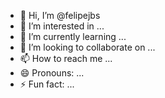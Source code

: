 - 👋 Hi, I’m @felipejbs
- 👀 I’m interested in ...
- 🌱 I’m currently learning ...
- 💞️ I’m looking to collaborate on ...
- 📫 How to reach me ...
- 😄 Pronouns: ...
- ⚡ Fun fact: ...

<!---
felipejbs/felipejbs is a ✨ special ✨ repository because its `README.md` (this file) appears on your GitHub profile.
You can click the Preview link to take a look at your changes.
--->
